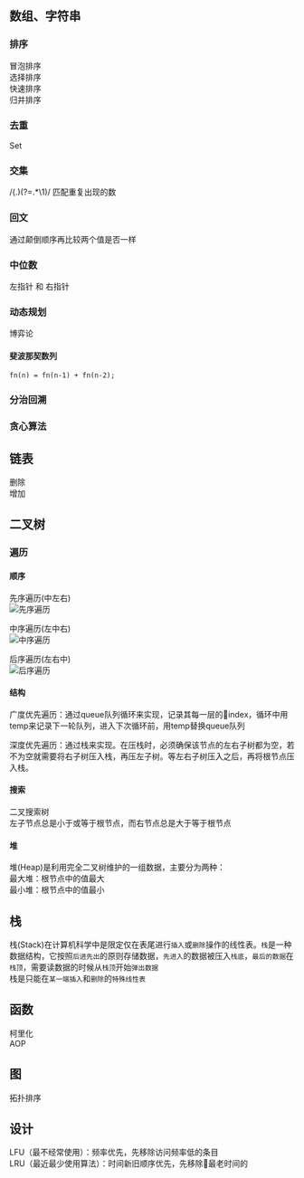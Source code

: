 ## 数组、字符串

### 排序
冒泡排序  
选择排序  
快速排序   
归并排序

### 去重  
Set

### 交集  
/(.)(?=.*\1)/  匹配重复出现的数

### 回文  
通过颠倒顺序再比较两个值是否一样

### 中位数  
左指针 和 右指针

### 动态规划
博弈论

#### 斐波那契数列
```
fn(n) = fn(n-1) + fn(n-2);
```
### 分治回溯

### 贪心算法

## 链表
删除  
增加

## 二叉树
### 遍历
#### 顺序
先序遍历(中左右)  
![先序遍历](https://upload-images.jianshu.io/upload_images/2838289-4745ead9a13aaa9d.png?imageMogr2/auto-orient/strip%7CimageView2/2/w/632/format/webp)

中序遍历(左中右)  
![中序遍历](https://upload-images.jianshu.io/upload_images/2838289-c4b8e6b205daf67e.png?imageMogr2/auto-orient/strip%7CimageView2/2/w/646/format/webp)

后序遍历(左右中)  
![后序遍历](https://upload-images.jianshu.io/upload_images/2838289-40ce1a6b62a8dfc2.png?imageMogr2/auto-orient/strip%7CimageView2/2/w/634/format/webp)

#### 结构
广度优先遍历：通过queue队列循环来实现，记录其每一层的index，循环中用temp来记录下一轮队列，进入下次循环前，用temp替换queue队列

深度优先遍历：通过栈来实现。在压栈时，必须确保该节点的左右子树都为空，若不为空就需要将右子树压入栈，再压左子树。等左右子树压入之后，再将根节点压入栈。

#### 搜索
二叉搜索树  
左子节点总是小于或等于根节点，而右节点总是大于等于根节点

#### 堆
堆(Heap)是利用完全二叉树维护的一组数据，主要分为两种：  
最大堆：根节点中的值最大  
最小堆：根节点中的值最小

## 栈
栈(Stack)在计算机科学中是限定仅在表尾进行`插入`或`删除`操作的线性表。`栈`是一种数据结构，它按照`后进先出`的原则存储数据，`先进入`的数据被压入`栈底`，`最后的数据`在`栈顶`，需要读数据的时候从`栈顶`开始`弹出数据`   
栈是只能在`某一端插入`和`删除`的`特殊线性表`

## 函数
柯里化  
AOP  

## 图
拓扑排序

## 设计
LFU（最不经常使用）：频率优先，先移除访问频率低的条目  
LRU（最近最少使用算法）：时间新旧顺序优先，先移除最老时间的